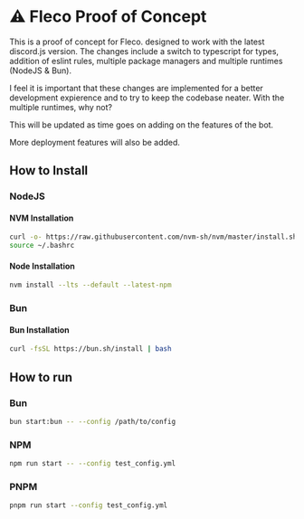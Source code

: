 # ⚠️ Fleco Proof of Concept

This is a proof of concept for Fleco. designed to work with the latest discord.js version. The changes include a switch to typescript for types, addition of eslint rules, multiple package managers and multiple runtimes (NodeJS & Bun).

I feel it is important that these changes are implemented for a better development expierence and to try to keep the codebase neater. With the multiple runtimes, why not?

This will be updated as time goes on adding on the features of the bot.

More deployment features will also be added.

## How to Install

### NodeJS

#### NVM Installation

```bash
curl -o- https://raw.githubusercontent.com/nvm-sh/nvm/master/install.sh | bash
source ~/.bashrc
```

#### Node Installation

```bash
nvm install --lts --default --latest-npm
```

### Bun

#### Bun Installation

```bash
curl -fsSL https://bun.sh/install | bash
```

## How to run

### Bun

```bash
bun start:bun -- --config /path/to/config
```

### NPM

```bash
npm run start -- --config test_config.yml
```

### PNPM

```bash
pnpm run start --config test_config.yml
```

